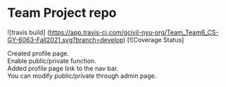 # Team Project repo
![travis build] (https://app.travis-ci.com/gcivil-nyu-org/Team_Team6_CS-GY-6063-Fall2021.svg?branch=develop)
[![Coverage Status]


Created profile page.\
Enable public/private function.\
Added profile page link to the nav bar.\
You can modify public/private through admin page.
